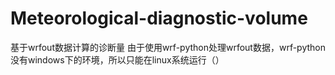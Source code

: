 # Meteorological-diagnostic-volume
基于wrfout数据计算的诊断量
由于使用wrf-python处理wrfout数据，wrf-python没有windows下的环境，所以只能在linux系统运行（）

